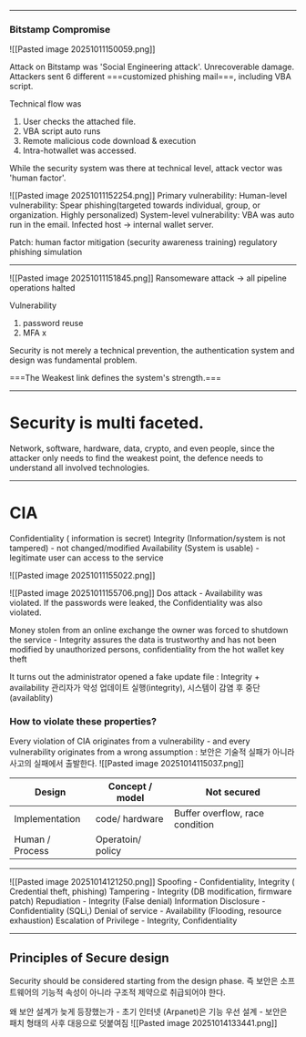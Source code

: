 
----
### Bitstamp Compromise
![[Pasted image 20251011150059.png]]

Attack on Bitstamp was 'Social Engineering attack'. Unrecoverable damage. 
Attackers sent 6 different ===customized phishing mail===, including VBA script. 

Technical flow was
1. User checks the attached file.
2. VBA script auto runs
3. Remote malicious code download & execution
4. Intra-hotwallet was accessed. 

While the security system was there at technical level, attack vector was 'human factor'.

![[Pasted image 20251011152254.png]]
Primary vulnerability: 
	Human-level vulnerability: Spear phishing(targeted towards individual, group, or organization. Highly personalized)
	System-level vulnerability: VBA was auto run in the email. Infected host -> internal wallet server. 

Patch:
	human factor mitigation (security awareness training)
	regulatory phishing simulation



---
![[Pasted image 20251011151845.png]]
Ransomeware attack -> all pipeline operations halted

Vulnerability
1. password reuse
2. MFA x

Security is not merely a technical prevention, the authentication system and design was fundamental problem. 

===The Weakest link defines the system's strength.===

---
<h1> Security is multi faceted. </h1>
Network, software, hardware, data, crypto, and even people, since the attacker only needs to find the weakest point, the defence needs to understand all involved technologies. 

---
# CIA
Confidentiality ( information is secret)
Integrity (Information/system is not tampered) - not changed/modified
Availability (System is usable) - legitimate user can access to the service

![[Pasted image 20251011155022.png]]

![[Pasted image 20251011155706.png]]
Dos attack - Availability was violated. If the passwords were leaked, the Confidentiality was also violated.

Money stolen from an online exchange the owner was forced to shutdown the service - Integrity assures the data is trustworthy and has not been modified by unauthorized persons, confidentiality from the hot wallet key theft

It turns out the administrator opened a fake update file : Integrity + availability 
관리자가 악성 업데이트 실행(integrity), 시스템이 감염 후 중단(availablity)



### How to violate these properties?

Every violation of CIA originates from a vulnerability - and every vulnerability originates from a wrong assumption : 보안은 기술적 실패가 아니라 사고의 실패에서 출발한다.
![[Pasted image 20251014115037.png]]

| Design          | Concept / model   | Not secured                     |
| --------------- | ----------------- | ------------------------------- |
| Implementation  | code/ hardware    | Buffer overflow, race condition |
| Human / Process | Operatoin/ policy |                                 |

----
![[Pasted image 20251014121250.png]]
Spoofing - Confidentiality, Integrity ( Credential theft, phishing)
Tampering - Integrity (DB modification, firmware patch)
Repudiation - Integrity (False denial)
Information Disclosure - Confidentiality (SQLi,)
Denial of service - Availability (Flooding, resource exhaustion)
Escalation of Privilege - Integrity, Confidentiality 

---
## Principles of Secure design
Security should be considered starting from the design phase. 즉 보안은 소프트웨어의 기능적 속성이 아니라 구조적 제약으로 취급되어야 한다. 

왜 보안 설계가 늦게 등장했는가 - 초기 인터넷 (Arpanet)은 기능 우선 설계 - 보안은 패치 형태의 사후 대응으로 덧붙여짐
![[Pasted image 20251014133441.png]]
